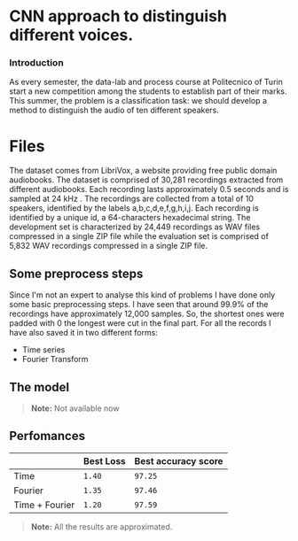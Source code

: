 # CNN approach to distinguish different voices.
### Introduction
As every semester, the data-lab and process course at Politecnico of Turin start a new competition among the students to establish part of their marks. This summer, the problem is a classification task: we should develop a method to distinguish the audio of ten different speakers.  


# Files
The dataset comes from LibriVox, a website providing free public domain audiobooks. The dataset is comprised of 30,281 recordings extracted from different audiobooks. Each recording lasts approximately 0.5 seconds and is sampled at 24 kHz . The recordings are collected from a total of 10 speakers, identified by the labels a,b,c,d,e,f,g,h,i,j. Each recording is identified by a unique id, a 64-characters hexadecimal string. The development set is characterized by 24,449 recordings as WAV files compressed in a single ZIP file while the evaluation set is comprised of 5,832 WAV recordings compressed in a single ZIP file.


## Some preprocess steps

Since I'm not an expert to analyse this kind of problems I have done only some basic preprocessing steps. I have seen that around 99.9% of the recordings have approximately 12,000 samples. So, the shortest ones were padded with 0 the longest were cut in the final part. For all the records I have also saved it in two different forms:

-   Time series
-   Fourier Transform

## The model

> **Note:** Not available now

## Perfomances



|                |Best Loss|Best accuracy score|
|----------------|-------------------------------|-----------------------------|
|Time|`1.40`            |`97.25`           |
|Fourier|`1.35`            |`97.46`             |
|Time + Fourier         |`1.20`|`97.59` |

> **Note:** All the results are approximated.


